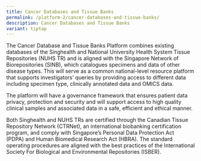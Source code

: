 ```yaml
---
title: Cancer Databases and Tissue Banks
permalink: /platform-2/cancer-databases-and-tissue-banks/
description: Cancer Databases and Tissue Banks
variant: tiptap
---
```

<p>The&nbsp;Cancer Database and Tissue Banks Platform combines existing databases of the Singhealth and National University Health System Tissue Repositories (NUHS TR)&nbsp;and is aligned with the&nbsp;Singapore Network of Biorepositories&nbsp;(SINB), which catalogues specimens and data of other disease types. This will serve as a common national-level resource platform that supports investigators’ queries by providing access to different data including specimen type, clinically annotated data and OMICS data.</p><p>The platform will have a governance framework that ensures patient data privacy, protection and security and will support access to high quality clinical samples and associated data in a safe, efficient and ethical manner.</p><p>Both Singhealth and NUHS TRs are certified through the&nbsp;Canadian Tissue Repository Network&nbsp;(CTRNet), an international biobanking certification program, and comply with Singapore’s&nbsp;Personal Data Protection Act (PDPA)&nbsp;and&nbsp;Human Biomedical Research Act (HBRA). The standard operating procedures are aligned with the best practices of the&nbsp;International Society For Biological and Environmental Repositories&nbsp;(ISBER).</p>